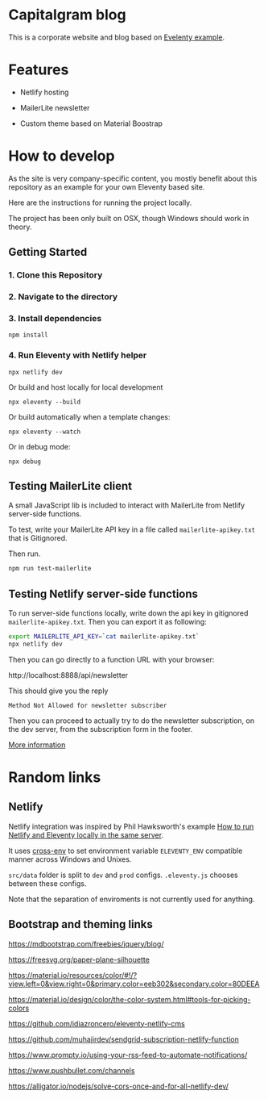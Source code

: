 # Capitalgram blog

This is a corporate website and blog based on [Evelenty example](https://github.com/11ty/eleventy-base-blog).

# Features 

* Netlify hosting

* MailerLite newsletter

* Custom theme based on Material Boostrap

# How to develop

As the site is very company-specific content, you mostly benefit about this repository
as an example for your own Eleventy based site.

Here are the instructions for running the project locally.

The project has been only built on OSX, though Windows should work in theory.

## Getting Started

### 1. Clone this Repository

### 2. Navigate to the directory

### 3. Install dependencies

```
npm install
```

### 4. Run Eleventy with Netlify helper

```
npx netlify dev
```

Or build and host locally for local development
```
npx eleventy --build
```

Or build automatically when a template changes:
```
npx eleventy --watch
```

Or in debug mode:
```
npx debug
```

## Testing MailerLite client

A small JavaScript lib is included to interact with MailerLite from Netlify server-side functions.

To test, write your MailerLite API key in a file called `mailerlite-apikey.txt` that is Gitignored.

Then run.

```sh
npm run test-mailerlite
```

## Testing Netlify server-side functions

To run server-side functions locally, write down the api key in gitignored `mailerlite-apikey.txt`.
Then you can export it as following:

```sh
export MAILERLITE_API_KEY=`cat mailerlite-apikey.txt`
npx netlify dev
```    

Then you can go directly to a function URL with your browser:

http://localhost:8888/api/newsletter

This should give you the reply

```
Method Not Allowed for newsletter subscriber
```

Then you can proceed to actually try to do the newsletter subscription, on the dev server,
from the subscription form in the footer.

[More information](https://www.npmjs.com/package/netlify-lambda)

# Random links

## Netlify

Netlify integration was inspired by Phil Hawksworth's example [How to run Netlify and Eleventy locally in the same server](https://github.com/philhawksworth/eleventyone).

It uses [cross-env](https://www.npmjs.com/package/cross-env) to set environment variable `ELEVENTY_ENV` compatible manner across Windows and Unixes.

`src/data` folder is split to `dev` and `prod` configs. `.eleventy.js` chooses between these configs.

Note that the separation of enviroments is not currently used for anything.

## Bootstrap and theming links

https://mdbootstrap.com/freebies/jquery/blog/

https://freesvg.org/paper-plane-silhouette

https://material.io/resources/color/#!/?view.left=0&view.right=0&primary.color=eeb302&secondary.color=80DEEA

https://material.io/design/color/the-color-system.html#tools-for-picking-colors

https://github.com/idiazroncero/eleventy-netlify-cms

https://github.com/muhajirdev/sendgrid-subscription-netlify-function

https://www.prompty.io/using-your-rss-feed-to-automate-notifications/

https://www.pushbullet.com/channels

https://alligator.io/nodejs/solve-cors-once-and-for-all-netlify-dev/